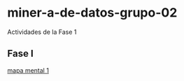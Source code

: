 # miner-a-de-datos-grupo-02
Actividades de la Fase 1

## Fase I

[mapa mental 1](https://github.com/VictorQuirozGarcia/miner-a-de-datos-grupo-02/blob/main/mapa%20mental_1_1741667.pdf)
